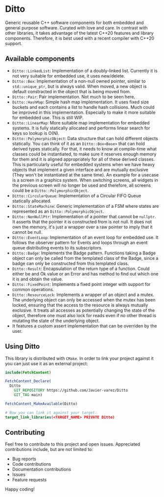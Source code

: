 # Ditto

Generic reusable C++ software components for both embedded and general purpose software. Curated with love and care. In contrast with other libraries, it takes advantage of the latest C++20 features and library components. Therefore, it is best used with a recent compiler with C++20 support.

## Available components

  * `Ditto::LinkedList`: Implementation of a doubly-linked list. Currently it is not very suitable for embedded use, it uses new/delete.
  * `Ditto::Box`: Implementation of a non-null owned pointer, similar to `std::unique_ptr`, but is always valid. When moved, a new object is default constracted in the object that is being moved from.
  * `Ditto::Pair`: Pair implementation. Not much to be seen here.
  * `Ditto::HashMap`: Simple hash map implementation. It uses fixed size buckets and each contains a list to handle hash collisions. Much could be improved in this implementation. Especially to make it more suitable for embedded use. This is still WIP.
  * `Ditto::LinearMap`: More suitable map implementation for embedded systems. It is fully statically allocated and performs linear search for keys so lookup is O(N).
  * `Ditto::PolymorphicObject`: Data structure that can hold different objects statically. You can think of it as an `Ditto::Box<Base>` that can hold derived types statically. For that, it needs to know at compile-time what classes could be instantiated, to make sure it reserves enough memory for them and it is aligned appropriately for all of these derived classes. This is particularly useful for embedded systems when we have heavy objects that implement a given interface and are mutually exclusive (They won't be instantiated at the same time). An example for a usecase is a screen in a graphics system. When switching screens, all widgets in the previous screen will no longer be used and therefore, all screens could be a `Ditto::PolymorphicObject`.
  * `Ditto::CircularQueue`: Implementation of a Circular FIFO Queue statically allocated.
  * `Ditto::StateMachine`: Generic implementation of a FSM where states are represented as an `Ditto::PolymorphicObject`.
  * `Ditto::NonNullPtr`: Implementation of a pointer that cannot be `nullptr`. It asserts that the pointer it is constructed from is not null. It does not own the memory, it's just a wrapper over a raw pointer to imply that it cannot be null.
  * `Ditto::EventLoop`: Implementation of an event loop for embedded use. It follows the observer pattern for Events and loops through an event queue distributing events to its subscriptors.
  * `Ditto::Badge`: Implements the Badge pattern. Functions taking a Badge object can only be called from the templated class of the Badge, since a badge can only be constructed from this templated class.
  * `Ditto::Result`: Encapsulation of the return type of a function. Could either be and Ok value or an Error and has method to find out which one it is and obtain the value.
  * `Ditto::FixedPoint`: Implements a fixed point integer with support for common operations.
  * `Ditto::ResourceLock`: Implements a wrapper of an object and a mutex. The underlying object can only be accessed when the mutex has been locked, ensuring that the access to the resource is always mutually exclusive. It treats all accesses as potentially changing the state of the object, therefore one must also lock for reads even if no other thread is mutating the state of the underlying object.
  * It features a custom assert implementation that can be overriden by the user.


## Using Ditto

This library is distributed with `CMake`. In order to link your project against it you can just use it as an external project:

```CMake
include(FetchContent)

FetchContent_Declare(
  Ditto
    GIT_REPOSITORY https://github.com/Javier-varez/Ditto
    GIT_TAG main)

FetchContent_MakeAvailable(Ditto)

# Now you can link it against your target:
target_link_libraries(<TARGET_NAME> PRIVATE Ditto)
```

## Contributing

Feel free to contribute to this project and open issues. Appreciated contributions include, but are not limited to:
  * Bug reports
  * Code contributions
  * Documentation contributions
  * Issues
  * Feature requests

Happy coding!

